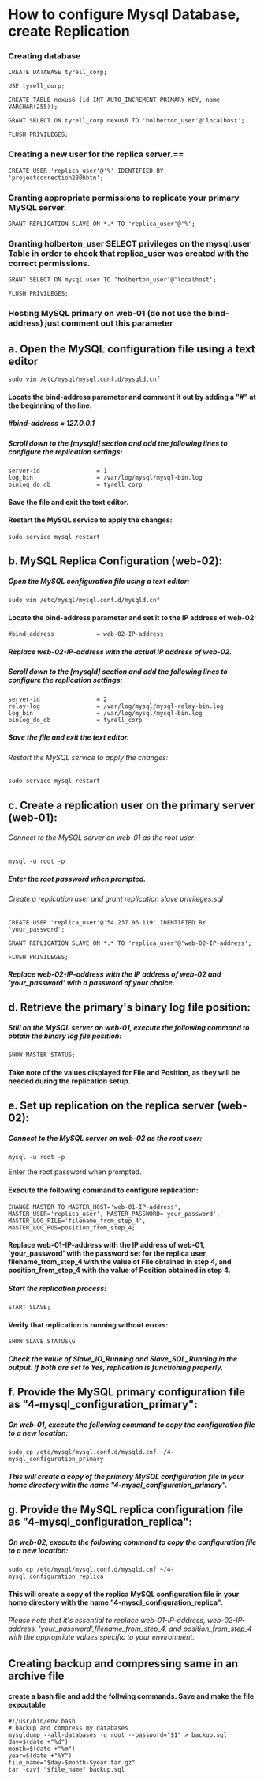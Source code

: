 # How to configure Mysql Database, create Replication
### Creating database

    CREATE DATABASE tyrell_corp;

    USE tyrell_corp;

    CREATE TABLE nexus6 (id INT AUTO_INCREMENT PRIMARY KEY, name VARCHAR(255));

    GRANT SELECT ON tyrell_corp.nexus6 TO 'holberton_user'@'localhost';

    FLUSH PRIVILEGES;

### Creating a new user for the replica server.==

    CREATE USER 'replica_user'@'%' IDENTIFIED BY 'projectcorrection280hbtn';

### Granting appropriate permissions to replicate your primary MySQL server.

    GRANT REPLICATION SLAVE ON *.* TO 'replica_user'@'%';

### Granting holberton_user SELECT privileges on the mysql.user Table in order to check that replica_user was created with the correct permissions.

    GRANT SELECT ON mysql.user TO 'holberton_user'@'localhost';

    FLUSH PRIVILEGES;

### Hosting MySQL primary on web-01 (do not use the bind-address) just comment out this parameter
## a. Open the MySQL configuration file using a text editor

    sudo vim /etc/mysql/mysql.conf.d/mysqld.cnf

#### Locate the bind-address parameter and comment it out by adding a "#" at the beginning of the line:
##### #bind-address            = 127.0.0.1
##### Scroll down to the [mysqld] section and add the following lines to configure the replication settings:

    server-id                = 1
    log_bin                  = /var/log/mysql/mysql-bin.log
    binlog_do_db             = tyrell_corp

#### Save the file and exit the text editor.

#### Restart the MySQL service to apply the changes:

    sudo service mysql restart

## b.  MySQL Replica Configuration (web-02):
##### Open the MySQL configuration file using a text editor:

    sudo vim /etc/mysql/mysql.conf.d/mysqld.cnf

#### Locate the bind-address parameter and set it to the IP address of web-02:

	#bind-address            = web-02-IP-address
##### Replace web-02-IP-address with the actual IP address of web-02.

##### Scroll down to the [mysqld] section and add the following lines to configure the replication settings:

	server-id                = 2
	relay-log                = /var/log/mysql/mysql-relay-bin.log
	log_bin                  = /var/log/mysql/mysql-bin.log
	binlog_do_db             = tyrell_corp

##### Save the file and exit the text editor.

###### Restart the MySQL service to apply the changes:

	sudo service mysql restart

## c. Create a replication user on the primary server (web-01):
###### Connect to the MySQL server on web-01 as the root user:

	mysql -u root -p
##### Enter the root password when prompted.

###### Create a replication user and grant replication slave privileges:sql

	CREATE USER 'replica_user'@'54.237.96.119' IDENTIFIED BY 'your_password';

	GRANT REPLICATION SLAVE ON *.* TO 'replica_user'@'web-02-IP-address';

	FLUSH PRIVILEGES;

##### Replace web-02-IP-address with the IP address of web-02 and 'your_password' with a password of your choice.

## d. Retrieve the primary's binary log file position:
##### Still on the MySQL server on web-01, execute the following command to obtain the binary log file position:

	SHOW MASTER STATUS;

#### Take note of the values displayed for File and Position, as they will be needed during the replication setup.

## e. Set up replication on the replica server (web-02):
##### Connect to the MySQL server on web-02 as the root user:

	mysql -u root -p

Enter the root password when prompted.

#### Execute the following command to configure replication:

	CHANGE MASTER TO MASTER_HOST='web-01-IP-address', MASTER_USER='replica_user', MASTER_PASSWORD='your_password', MASTER_LOG_FILE='filename_from_step_4', MASTER_LOG_POS=position_from_step_4;

#### Replace web-01-IP-address with the IP address of web-01, 'your_password' with the password set for the replica user, filename_from_step_4 with the value of File obtained in step 4, and position_from_step_4 with the value of Position obtained in step 4.

##### Start the replication process:

	START SLAVE;

#### Verify that replication is running without errors:

	SHOW SLAVE STATUS\G

##### Check the value of Slave_IO_Running and Slave_SQL_Running in the output. If both are set to Yes, replication is functioning properly.

## f. Provide the MySQL primary configuration file as "4-mysql_configuration_primary":
##### On web-01, execute the following command to copy the configuration file to a new location:

	sudo cp /etc/mysql/mysql.conf.d/mysqld.cnf ~/4-mysql_configuration_primary

##### This will create a copy of the primary MySQL configuration file in your home directory with the name "4-mysql_configuration_primary".

## g. Provide the MySQL replica configuration file as "4-mysql_configuration_replica":
##### On web-02, execute the following command to copy the configuration file to a new location:

	sudo cp /etc/mysql/mysql.conf.d/mysqld.cnf ~/4-mysql_configuration_replica

#### This will create a copy of the replica MySQL configuration file in your home directory with the name "4-mysql_configuration_replica".

###### Please note that it's essential to replace web-01-IP-address, web-02-IP-address, 'your_password',filename_from_step_4, and position_from_step_4 with the appropriate values specific to your environment.

## Creating backup and compressing same in an archive file
#### create a bash file and add the follwing commands. Save and make the file executable
	#!/usr/bin/env bash
	# backup and compress my databases
	mysqldump --all-databases -u root --password="$1" > backup.sql
	day=$(date +"%d")
	month=$(date +"%m")
	year=$(date +"%Y")
	file_name="$day-$month-$year.tar.gz"
	tar -czvf "$file_name" backup.sql

